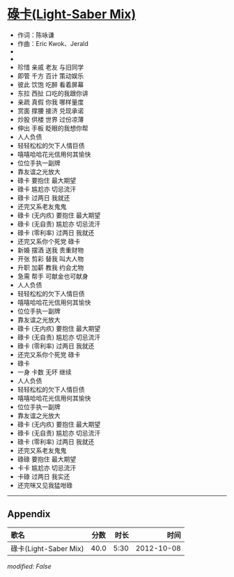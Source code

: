 # [碌卡(Light-Saber Mix)](https://music.163.com/song?id=25638417)

* 作词：陈咏谦
* 作曲：Eric Kwok、Jerald
*
*
* 珍惜 亲戚 老友 与旧同学
* 即管 千方 百计 策动娱乐
* 彼此 饮饱 吃醉 看着屏幕
* 东拉 西扯 口吃的我跟你讲
* 亲疏 真假 你我 哪样量度
* 赏面 撑腰 接济 兑现承诺
* 炒股 供楼 世界 过份凉薄
* 伸出 手板 眨眼的我想你帮
* 人人负债
* 轻轻松松的欠下人情巨债
* 嘻嘻哈哈花光信用何其愉快
* 位位手执一副牌
* 靠友谊之光放大
* 碌卡 要抱住 最大期望
* 碌卡 尴尬亦 切忌流汗
* 碌卡 过两日 我就还
* 还完又系老友鬼鬼
* 碌卡 (无内疚) 要抱住 最大期望
* 碌卡 (无自责) 尴尬亦 切忌流汗
* 碌卡 (零利率) 过两日 我就还
* 还完又系你个死党 碌卡
* 新婚 摆酒 送我 贵重财物
* 开张 剪彩 替我 叫大人物
* 升职 加薪 教我 约会尤物
* 急需 帮手 可献金也可献身
* 人人负债
* 轻轻松松的欠下人情巨债
* 嘻嘻哈哈花光信用何其愉快
* 位位手执一副牌
* 靠友谊之光放大
* 碌卡 (无内疚) 要抱住 最大期望
* 碌卡 (无自责) 尴尬亦 切忌流汗
* 碌卡 (零利率) 过两日 我就还
* 还完又系你个死党 碌卡
* 碌卡
* 一身 卡数 无坏 继续
* 人人负债
* 轻轻松松的欠下人情巨债
* 嘻嘻哈哈花光信用何其愉快
* 位位手执一副牌
* 靠友谊之光放大
* 碌卡 (无内疚) 要抱住 最大期望
* 碌卡 (无自责) 尴尬亦 切忌流汗
* 碌卡 (零利率) 过两日 我就还
* 还完又系老友鬼鬼
* 碌碌 要抱住 最大期望
* 卡卡 尴尬亦 切忌流汗
* 卡碌 过两日 我实还
* 还完咪又见我猛咁碌


---

## Appendix

|歌名|分数|时长|时间|
|:---|:---:|---:|---:|
|碌卡(Light-Saber Mix)|40.0|5:30|2012-10-08

*modified: False*